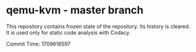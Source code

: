 # qemu-kvm - master branch

This repository contains frozen state of the repository.
Its history is cleared. It is used only for static code
analysis with Codacy.

Commit Time: 1709616597